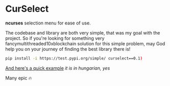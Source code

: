 # CurSelect

**ncurses** selection menu for ease of use.

The codebase and library are both very simple, that was my goal with the project.
So if you're looking for something very fancymultithreaded10xblockchain solution for this simple problem, may God help you on your journey of finding the best library there is!

```sh
pip install -i https://test.pypi.org/simple/ curselect==0.1)
```

[And here's a quick example](pleasedontforgetthelink)
*it is in hungarian, yes*

Many epic :fire:
